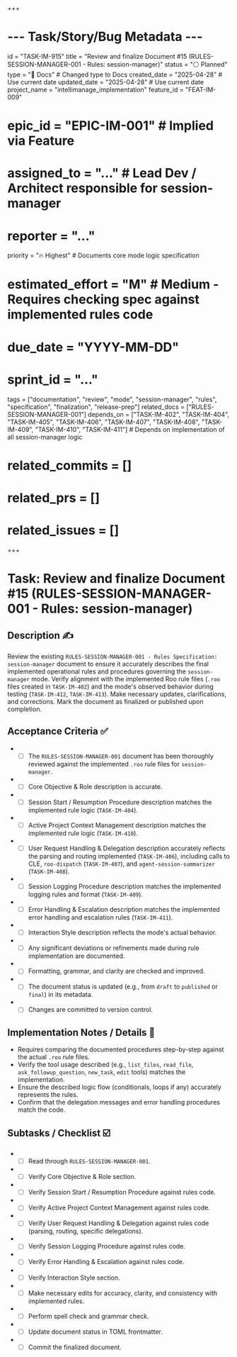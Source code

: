 +++
# --- Task/Story/Bug Metadata ---
id = "TASK-IM-915"
title = "Review and finalize Document #15 (RULES-SESSION-MANAGER-001 - Rules: session-manager)"
status = "⚪️ Planned"
type = "📖 Docs" # Changed type to Docs
created_date = "2025-04-28" # Use current date
updated_date = "2025-04-28" # Use current date
project_name = "intellimanage_implementation"
feature_id = "FEAT-IM-009"
# epic_id = "EPIC-IM-001" # Implied via Feature
# assigned_to = "..." # Lead Dev / Architect responsible for session-manager
# reporter = "..."
priority = "🔥 Highest" # Documents core mode logic specification
# estimated_effort = "M" # Medium - Requires checking spec against implemented rules code
# due_date = "YYYY-MM-DD"
# sprint_id = "..."
tags = ["documentation", "review", "mode", "session-manager", "rules", "specification", "finalization", "release-prep"]
related_docs = ["RULES-SESSION-MANAGER-001"]
depends_on = ["TASK-IM-402", "TASK-IM-404", "TASK-IM-405", "TASK-IM-406", "TASK-IM-407", "TASK-IM-408", "TASK-IM-409", "TASK-IM-410", "TASK-IM-411"] # Depends on implementation of all session-manager logic
# related_commits = []
# related_prs = []
# related_issues = []
+++

# Task: Review and finalize Document #15 (RULES-SESSION-MANAGER-001 - Rules: session-manager)

## Description ✍️

Review the existing `RULES-SESSION-MANAGER-001 - Rules Specification: session-manager` document to ensure it accurately describes the final implemented operational rules and procedures governing the `session-manager` mode. Verify alignment with the implemented Roo rule files (`.roo` files created in `TASK-IM-402`) and the mode's observed behavior during testing (`TASK-IM-412`, `TASK-IM-413`). Make necessary updates, clarifications, and corrections. Mark the document as finalized or published upon completion.

## Acceptance Criteria ✅

*   - [ ] The `RULES-SESSION-MANAGER-001` document has been thoroughly reviewed against the implemented `.roo` rule files for `session-manager`.
*   - [ ] Core Objective & Role description is accurate.
*   - [ ] Session Start / Resumption Procedure description matches the implemented rule logic (`TASK-IM-404`).
*   - [ ] Active Project Context Management description matches the implemented rule logic (`TASK-IM-410`).
*   - [ ] User Request Handling & Delegation description accurately reflects the parsing and routing implemented (`TASK-IM-406`), including calls to CLE, `roo-dispatch` (`TASK-IM-407`), and `agent-session-summarizer` (`TASK-IM-408`).
*   - [ ] Session Logging Procedure description matches the implemented logging rules and format (`TASK-IM-409`).
*   - [ ] Error Handling & Escalation description matches the implemented error handling and escalation rules (`TASK-IM-411`).
*   - [ ] Interaction Style description reflects the mode's actual behavior.
*   - [ ] Any significant deviations or refinements made during rule implementation are documented.
*   - [ ] Formatting, grammar, and clarity are checked and improved.
*   - [ ] The document status is updated (e.g., from `draft` to `published` or `final`) in its metadata.
*   - [ ] Changes are committed to version control.

## Implementation Notes / Details 📝

*   Requires comparing the documented procedures step-by-step against the actual `.roo` rule files.
*   Verify the tool usage described (e.g., `list_files`, `read_file`, `ask_followup_question`, `new_task`, `edit` tools) matches the implementation.
*   Ensure the described logic flow (conditionals, loops if any) accurately represents the rules.
*   Confirm that the delegation messages and error handling procedures match the code.

## Subtasks / Checklist ☑️

*   - [ ] Read through `RULES-SESSION-MANAGER-001`.
*   - [ ] Verify Core Objective & Role section.
*   - [ ] Verify Session Start / Resumption Procedure against rules code.
*   - [ ] Verify Active Project Context Management against rules code.
*   - [ ] Verify User Request Handling & Delegation against rules code (parsing, routing, specific delegations).
*   - [ ] Verify Session Logging Procedure against rules code.
*   - [ ] Verify Error Handling & Escalation against rules code.
*   - [ ] Verify Interaction Style section.
*   - [ ] Make necessary edits for accuracy, clarity, and consistency with implemented rules.
*   - [ ] Perform spell check and grammar check.
*   - [ ] Update document status in TOML frontmatter.
*   - [ ] Commit the finalized document.
